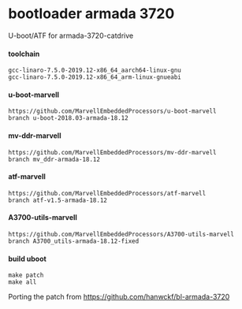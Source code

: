 # bootloader armada 3720

U-boot/ATF for armada-3720-catdrive

#### toolchain

    gcc-linaro-7.5.0-2019.12-x86_64_aarch64-linux-gnu
    gcc-linaro-7.5.0-2019.12-x86_64_arm-linux-gnueabi

#### u-boot-marvell

    https://github.com/MarvellEmbeddedProcessors/u-boot-marvell
    branch u-boot-2018.03-armada-18.12


#### mv-ddr-marvell

    https://github.com/MarvellEmbeddedProcessors/mv-ddr-marvell
    branch mv_ddr-armada-18.12

#### atf-marvell

    https://github.com/MarvellEmbeddedProcessors/atf-marvell
    branch atf-v1.5-armada-18.12

#### A3700-utils-marvell

    https://github.com/MarvellEmbeddedProcessors/A3700-utils-marvell
    branch A3700_utils-armada-18.12-fixed

#### build uboot

    make patch
    make all

Porting the patch from <https://github.com/hanwckf/bl-armada-3720>
